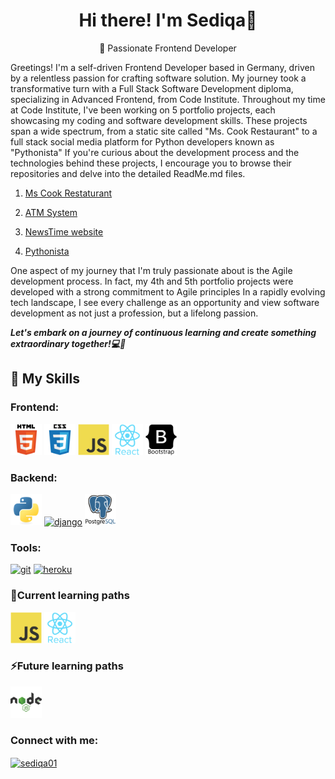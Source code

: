 <h1 align="center">Hi there! I'm Sediqa👋</h1>
<p align="center">🌟 Passionate Frontend Developer</p>

<p align="left">Greetings! I'm a self-driven Frontend Developer based in Germany, driven by a relentless passion for crafting software solution.
My journey took a transformative turn with a Full Stack Software Development diploma, specializing in Advanced Frontend, from Code Institute.
Throughout my time at Code Institute, I've been working on 5 portfolio projects, each showcasing my coding and software development skills. These projects span a wide spectrum, from a static site called "Ms. Cook Restaurant" to a full stack social media platform for Python developers known as "Pythonista" If you're curious about the development process and the technologies behind these projects, I encourage you to browse their repositories and delve into the detailed ReadMe.md files. 
  
  1. [Ms Cook Restaturant](https://github.com/sediqa01/ms-cook-restaurant)

  2. [ATM System](https://github.com/sediqa01/atm-system)
  3. [NewsTime website](https://github.com/sediqa01/News-Aggregator)
  4. [Pythonista](https://github.com/sediqa01/pythonista_app)

One aspect of my journey that I'm truly passionate about is the Agile development process. In fact, my 4th and 5th portfolio projects were developed with a strong commitment to Agile principles
In a rapidly evolving tech landscape, I see every challenge as an opportunity and view software development as not just a profession, but a lifelong passion.
</p>
<b><i>Let's embark on a journey of continuous learning and create something extraordinary together!💻🚀</i></b>

<h2 align="left">🔑 My Skills</h2>

<h3 align="left"><b>Frontend:</b></h3>
<a href="https://www.w3.org/html/" target="_blank" rel="noreferrer"><img src="https://raw.githubusercontent.com/devicons/devicon/master/icons/html5/html5-original-wordmark.svg" alt="html5" width="50" height="50"/></a>
<a href="https://www.w3schools.com/css/" target="_blank" rel="noreferrer"><img src="https://raw.githubusercontent.com/devicons/devicon/master/icons/css3/css3-original-wordmark.svg" alt="css3" width="50" height="50"/></a>
<a href="https://developer.mozilla.org/en-US/docs/Web/JavaScript" target="_blank" rel="noreferrer"><img src="https://raw.githubusercontent.com/devicons/devicon/master/icons/javascript/javascript-original.svg" alt="javascript" width="50" height="50"/></a>
<a href="https://reactjs.org/" target="_blank" rel="noreferrer"><img src="https://raw.githubusercontent.com/devicons/devicon/master/icons/react/react-original-wordmark.svg" alt="react" width="50" height="50"/></a>
<a href="https://getbootstrap.com" target="_blank" rel="noreferrer"><img src="https://raw.githubusercontent.com/devicons/devicon/master/icons/bootstrap/bootstrap-plain-wordmark.svg" alt="bootstrap" width="50" height="50"/></a>

<h3 align="left"><b>Backend:</b></h3>
<a href="https://www.python.org" target="_blank" rel="noreferrer"><img src="https://raw.githubusercontent.com/devicons/devicon/master/icons/python/python-original.svg" alt="python" width="50" height="50"/></a>
<a href="https://www.djangoproject.com/" target="_blank" rel="noreferrer"><img src="https://cdn.worldvectorlogo.com/logos/django.svg" alt="django" width="50" height="50"/></a>
<a href="https://www.postgresql.org" target="_blank" rel="noreferrer"><img src="https://raw.githubusercontent.com/devicons/devicon/master/icons/postgresql/postgresql-original-wordmark.svg" alt="postgresql" width="50" height="50"/></a>


<h3 align="left"><b>Tools</b>:</h3>
<a href="https://git-scm.com/" target="_blank" rel="noreferrer"><img src="https://www.vectorlogo.zone/logos/git-scm/git-scm-icon.svg" alt="git" width="50" height="50"/></a>
<a href="https://heroku.com" target="_blank" rel="noreferrer"><img src="https://www.vectorlogo.zone/logos/heroku/heroku-icon.svg" alt="heroku" width="50" height="50"/></a>


<h3 align="left"><b>🌱Current learning paths</b></h4>
<a href="https://developer.mozilla.org/en-US/docs/Web/JavaScript" target="_blank" rel="noreferrer"><img src="https://raw.githubusercontent.com/devicons/devicon/master/icons/javascript/javascript-original.svg" alt="javascript" width="50" height="50"/></a>
<a href="https://reactjs.org/" target="_blank" rel="noreferrer"><img src="https://raw.githubusercontent.com/devicons/devicon/master/icons/react/react-original-wordmark.svg" alt="react" width="50" height="50"/></a>


<h3 align="left"><b>⚡Future learning paths</b></h4>
<a href="https://nodejs.org" target="_blank" rel="noreferrer"><img src="https://raw.githubusercontent.com/devicons/devicon/master/icons/nodejs/nodejs-original-wordmark.svg" alt="nodejs" width="50" height="50"/></a>

<h3 align="left">Connect with me:</h3>
<a href="https://linkedin.com/in/sediqa01" target="blank"><img align="center" src="https://raw.githubusercontent.com/rahuldkjain/github-profile-readme-generator/master/src/images/icons/Social/linked-in-alt.svg" alt="sediqa01" height="50" width="50" /></a>
